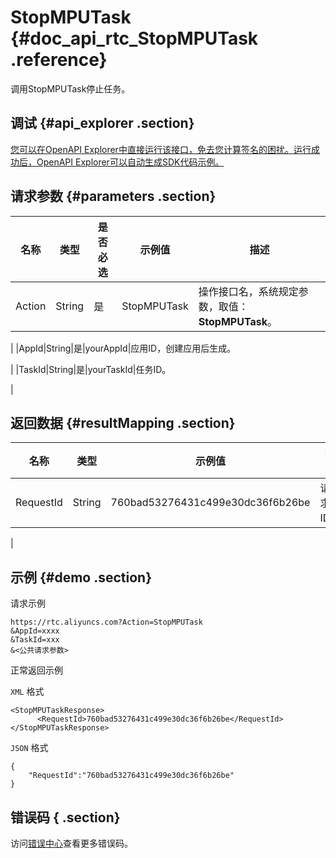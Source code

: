 # StopMPUTask {#doc_api_rtc_StopMPUTask .reference}

调用StopMPUTask停止任务。

## 调试 {#api_explorer .section}

[您可以在OpenAPI Explorer中直接运行该接口，免去您计算签名的困扰。运行成功后，OpenAPI Explorer可以自动生成SDK代码示例。](https://api.aliyun.com/#product=rtc&api=StopMPUTask&type=RPC&version=2018-01-11)

## 请求参数 {#parameters .section}

|名称|类型|是否必选|示例值|描述|
|--|--|----|---|--|
|Action|String|是|StopMPUTask|操作接口名，系统规定参数，取值：**StopMPUTask**。

 |
|AppId|String|是|yourAppId|应用ID，创建应用后生成。

 |
|TaskId|String|是|yourTaskId|任务ID。

 |

## 返回数据 {#resultMapping .section}

|名称|类型|示例值|描述|
|--|--|---|--|
|RequestId|String|760bad53276431c499e30dc36f6b26be|请求ID。

 |

## 示例 {#demo .section}

请求示例

``` {#request_demo}
https://rtc.aliyuncs.com?Action=StopMPUTask
&AppId=xxxx
&TaskId=xxx
&<公共请求参数>
```

正常返回示例

`XML` 格式

``` {#xml_return_success_demo}
<StopMPUTaskResponse>
	  <RequestId>760bad53276431c499e30dc36f6b26be</RequestId>
</StopMPUTaskResponse>
```

`JSON` 格式

``` {#json_return_success_demo}
{
	"RequestId":"760bad53276431c499e30dc36f6b26be"
}
```

## 错误码 { .section}

访问[错误中心](https://error-center.aliyun.com/status/product/rtc)查看更多错误码。

